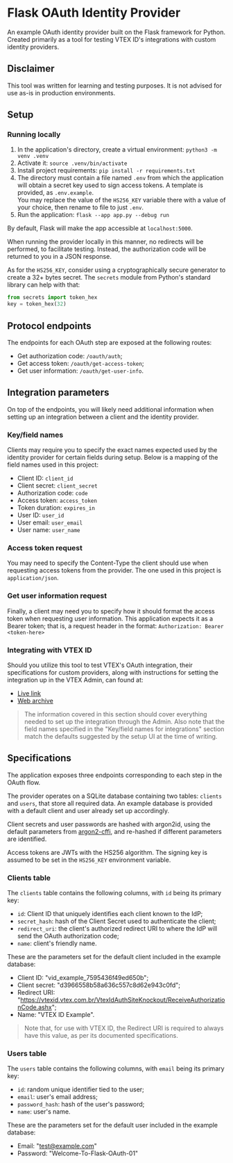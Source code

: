# Flask OAuth Identity Provider

An example OAuth identity provider built on the Flask framework for Python.
Created primarily as a tool for testing VTEX ID's integrations with custom identity providers.

## Disclaimer

This tool was written for learning and testing purposes. It is not advised for use as-is in production environments.

## Setup

### Running locally

1. In the application's directory, create a virtual environment: `python3 -m venv .venv`
2. Activate it: `source .venv/bin/activate`
3. Install project requirements: `pip install -r requirements.txt`
4. The directory must contain a file named `.env` from which the application will obtain a secret key used to sign access tokens. A template is provided, as `.env.example`.  
You may replace the value of the `HS256_KEY` variable there with a value of your choice, then rename to file to just `.env`.  
5. Run the application: `flask --app app.py --debug run`

By default, Flask will make the app accessible at `localhost:5000`.

When running the provider locally in this manner, no redirects will be performed, to facilitate testing. Instead, the authorization code will be returned to you in a JSON response.

As for the `HS256_KEY`, consider using a cryptographically secure generator to create a 32+ bytes secret. The `secrets` module from Python's standard library can help with that:
```python
from secrets import token_hex
key = token_hex(32)
```

## Protocol endpoints

The endpoints for each OAuth step are exposed at the following routes:
- Get authorization code: `/oauth/auth`;
- Get access token: `/oauth/get-access-token`;
- Get user information: `/oauth/get-user-info`.

## Integration parameters

On top of the endpoints, you will likely need additional information when setting up an integration between a client and the identity provider.

### Key/field names

Clients may require you to specify the exact names expected used by the identity provider for certain fields during setup. Below is a mapping of the field names used in this project:
- Client ID: `client_id`
- Client secret: `client_secret`
- Authorization code: `code`
- Access token: `access_token`
- Token duration: `expires_in`
- User ID: `user_id`
- User email: `user_email`
- User name: `user_name`

### Access token request

You may need to specify the Content-Type the client should use when requesting access tokens from the provider. The one used in this project is `application/json`. 

### Get user information request

Finally, a client may need you to specify how it should format the access token when requesting user information. This application expects it as a Bearer token; that is, a request header in the format: `Authorization: Bearer <token-here>`

### Integrating with VTEX ID

Should you utilize this tool to test VTEX's OAuth integration, their specifications for custom providers, along with instructions for setting the integration up in the VTEX Admin, can found at:
- [Live link](https://developers.vtex.com/docs/guides/login-integration-guide-webstore-oauth2)
- [Web archive](https://web.archive.org/web/20240000000000*/https://developers.vtex.com/docs/guides/login-integration-guide-webstore-oauth2)

> The information covered in this section should cover everything needed to set up the integration through the Admin. Also note that the field names specified in the "Key/field names for integrations" section match the defaults suggested by the setup UI at the time of writing. 

## Specifications

The application exposes three endpoints corresponding to each step in the OAuth flow.

The provider operates on a SQLite database containing two tables: `clients` and `users`, that store all required data.
An example database is provided with a default client and user already set up accordingly.

Client secrets and user passwords are hashed with argon2id, using the default parameters from [argon2-cffi](https://argon2-cffi.readthedocs.io/en/stable/), and re-hashed if different parameters are identified.  

Access tokens are JWTs with the HS256 algorithm. The signing key is assumed to be set in the `HS256_KEY` environment variable.

### Clients table

The `clients` table contains the following columns, with `id` being its primary key:
- `id`: Client ID that uniquely identifies each client known to the IdP;
- `secret_hash`: hash of the Client Secret used to authenticate the client;
- `redirect_uri`: the client's authorized redirect URI to where the IdP will send the OAuth authorization code;
- `name`: client's friendly name.

These are the parameters set for the default client included in the example database:
- Client ID: "vid_example_7595436f49ed650b";
- Client secret: "d3966558b58a636c557c8d62e943c0fd"; 
- Redirect URI: "https://vtexid.vtex.com.br/VtexIdAuthSiteKnockout/ReceiveAuthorizationCode.ashx";
- Name: "VTEX ID Example".

> Note that, for use with VTEX ID, the Redirect URI is required to always have this value, as per its documented specifications.

### Users table

The `users` table contains the following columns, with `email` being its primary key:
- `id`: random unique identifier tied to the user;
- `email`: user's email address;
- `password_hash`: hash of the user's password;
- `name`: user's name.

These are the parameters set for the default user included in the example database:
- Email: "test@example.com"
- Password: "Welcome-To-Flask-OAuth-01"